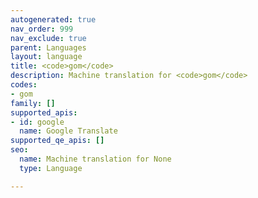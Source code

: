 ```yaml
---
autogenerated: true
nav_order: 999
nav_exclude: true
parent: Languages
layout: language
title: <code>gom</code>
description: Machine translation for <code>gom</code>
codes:
- gom
family: []
supported_apis:
- id: google
  name: Google Translate
supported_qe_apis: []
seo:
  name: Machine translation for None
  type: Language

---
```


